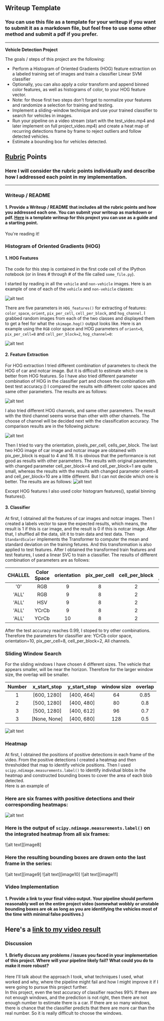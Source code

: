 ## Writeup Template
### You can use this file as a template for your writeup if you want to submit it as a markdown file, but feel free to use some other method and submit a pdf if you prefer.

---

**Vehicle Detection Project**

The goals / steps of this project are the following:

* Perform a Histogram of Oriented Gradients (HOG) feature extraction on a labeled training set of images and train a classifier Linear SVM classifier
* Optionally, you can also apply a color transform and append binned color features, as well as histograms of color, to your HOG feature vector. 
* Note: for those first two steps don't forget to normalize your features and randomize a selection for training and testing.
* Implement a sliding-window technique and use your trained classifier to search for vehicles in images.
* Run your pipeline on a video stream (start with the test_video.mp4 and later implement on full project_video.mp4) and create a heat map of recurring detections frame by frame to reject outliers and follow detected vehicles.
* Estimate a bounding box for vehicles detected.

[//]: # (Image References)
[image1]: ./output_images/car_notcar_example.jpg
[image2]: ./output_images/HOG_example.jpg
[image3]: ./output_images/Compare_Color.jpg
[image4]: ./output_images/Compare_Channel.jpg
[image5]: ./output_images/Compare_HOG.jpg
[image6]: ./examples/labels_map.png
[image7]: ./examples/output_bboxes.png
[video1]: ./project_video.mp4

## [Rubric](https://review.udacity.com/#!/rubrics/513/view) Points
### Here I will consider the rubric points individually and describe how I addressed each point in my implementation.  

---
### Writeup / README

#### 1. Provide a Writeup / README that includes all the rubric points and how you addressed each one.  You can submit your writeup as markdown or pdf.  [Here](https://github.com/udacity/CarND-Vehicle-Detection/blob/master/writeup_template.md) is a template writeup for this project you can use as a guide and a starting point.  

You're reading it!

### Histogram of Oriented Gradients (HOG)

#### 1. HOG Features

The code for this step is contained in the first code cell of the IPython notebook (or in lines # through # of the file called `some_file.py`).  

I started by reading in all the `vehicle` and `non-vehicle` images.  Here is an example of one of each of the `vehicle` and `non-vehicle` classes:

![alt text][image1]

There are five parameters in `HOG_features()` for extracting of features: `color_space`, `orient`, `pix_per_cell`,  `cell_per_block`, and `hog_channel`. I grabbed random images from each of the two classes and displayed them to get a feel for what the `skimage.hog()` output looks like. Here is an example using the `RGB` color space and HOG parameters of `orient=9`, `pix_per_cell=8` and `cell_per_block=2`, `hog_channel=0`:

![alt text][image2]

#### 2. Feature Extraction
For HOG extraction I tried different combination of parameters to check the HOG of car and notcar image. But it is difficult to estimate which one is better from HOG features. So I have also tried different parameter combination of HOG in the classifier part and chosen the combination with best test accuracy.()
I compared the results with different color spaces and same other parameters. The results are as follows:

![alt text][image3]

I also tried different HOG channels, and same other parameters. The result with the third channel seems worse than other with other channels. The choose of channel will be decided next with the classification accuracy. The comparison results are in the following picture:

![alt text][image4]

Then I tried to vary the orientation, pixels_per_cell, cells_per_block. The last two HOG image of car image and notcar image are obtained with pix_per_block is equal to 4 and 16. It is obvious that the performance is not good as results with other parameters. The results with original parameters, with changed parameter cell_per_block=4 and cell_per_block=1 are quite small, whereas the results with the results with changed parameter orient=8 and cell_per_block=10 are a little different. But I can not decide which one is better. The results are as follows:
![alt text][image5] 

Except HOG features I also used color histogram features(), spatial binning features().
#### 3. Classifier

At first, I obtained all the features of car images and notcar images. Then I created a labels vector to save the expected results, which means, the result is 1 if this is car image, and the result is 0 if this is notcar image. After that, I shuffled all the data, slit it to train data and test data. Then `StandardScaler` implements the Transformer to computer the mean and standard deviation on the training fetures. And this transformation is also applied to test features. 
After I obtained the transformed train features and test features, I used a linear SVC to train a classifier. The results of different combination of parameters are as follows:

| CHALLEL        		|     Color Space    | orientation   |  pix_per_cell   | cell_per_block   |Training Accuracy	| Test Accuracy    |
|:-----------:|:-------------:|:-------------:|:-------------:|:-------------:|:-------------:|:-------------:|
| '0'     		|     RGB        					|9   | 8   |2  |0.988	| 0.919  |
| 'ALL'     		|     RGB        				|9   | 8   |2  |0.988 | 0.972  |
| 'ALL'     		|     HSV      					|9   | 8   |2  |0.970	| 0.932  |
| 'ALL'     		|    YCrCb     					|9   | 8   |2  |1.0	| 0.982  |
| 'ALL'     		|    YCrCb     					|10   | 8   |2  |1.0	| 0.990  |

After the test accuracy reaches 0.99, I stoped to try other combinations. Therefore the parameters for classifier are: YCrCb color space, orientation=10, pix_per_cell=8, cell_per_block=2, All channels.

### Sliding Window Search

For the sliding windows I have chosen 4 different sizes. The vehicle that appears smaller, will be near the horizon. Therefore for the larger window size, the overlap will be smaller. 

| Number  |   x_start_stop        | y_start_stop   |  window size   | overlap       |
|:-------:|:-------------:|:-------------:|:-------------:|:-------------:|
| 1  		|        [600, 1280]  					|[400, 464]    |  64 |0.85  |
| 2     |     [500, 1280]      				|[400, 480]  | 80 | 0.8  |
| 3     |     [500, 1280]     					|[400, 612]  |96	| 0.7  |
| 3     |     [None, None]     					|[400, 680]  |128	| 0.5  |

![alt text][image6]


### Heatmap
At first, I obtained the positions of positive detections in each frame of the video.  From the positive detections I created a heatmap and then thresholded that map to identify vehicle positions. Then I used `scipy.ndimage.measurements.label()` to identify individual blobs in the heatmap and constructed bounding boxes to cover the area of each blob detected.  
Here is an example of 

### Here are six frames with positive detections and their corresponding heatmaps:

![alt text][image7]

### Here is the output of `scipy.ndimage.measurements.label()` on the integrated heatmap from all six frames:
![alt text][image8]

### Here the resulting bounding boxes are drawn onto the last frame in the series:
![alt text][image9]
![alt text][image10]
![alt text][image11]


### Video Implementation

#### 1. Provide a link to your final video output.  Your pipeline should perform reasonably well on the entire project video (somewhat wobbly or unstable bounding boxes are ok as long as you are identifying the vehicles most of the time with minimal false positives.)
Here's a [link to my video result](./project_video.mp4)
---

### Discussion

#### 1. Briefly discuss any problems / issues you faced in your implementation of this project.  Where will your pipeline likely fail?  What could you do to make it more robust?

Here I'll talk about the approach I took, what techniques I used, what worked and why, where the pipeline might fail and how I might improve it if I were going to pursue this project further.  
In this project, even the test accuracy of classifier reaches 99% If there are not enough windows, and the prediction is not right, then there are not enough number to estimate there is a car. If there are so many windows, there is chance that the classifier predicts that there are more car than the real number. So it is really difficult to choose the windows.   


